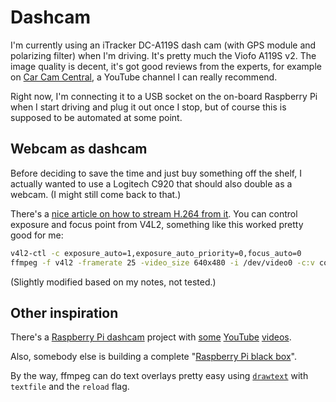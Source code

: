 # Dashcam

I'm currently using an iTracker DC-A119S dash cam (with GPS module and polarizing filter) when I'm driving. 
It's pretty much the Viofo A119S v2. 
The image quality is decent, it's got good reviews from the experts, for example on [Car Cam Central](https://www.youtube.com/watch?v=mMvRSV8XLrA), a YouTube channel I can really recommend.

Right now, I'm connecting it to a USB socket on the on-board Raspberry Pi when I start driving and plug it out once I stop, but of course this is supposed to be automated at some point.

## Webcam as dashcam

Before deciding to save the time and just buy something off the shelf, I actually wanted to use a Logitech C920 that should also double as a webcam. 
(I might still come back to that.)

There's a [nice article on how to stream H.264 from it](https://wiki.matthiasbock.net/index.php/Logitech_C920,_streaming_H.264). 
You can control exposure and focus point from V4L2, something like this worked pretty good for me:

```sh
v4l2-ctl -c exposure_auto=1,exposure_auto_priority=0,focus_auto=0
ffmpeg -f v4l2 -framerate 25 -video_size 640x480 -i /dev/video0 -c:v copy -t 00:00:05 output.avi && mplayer -vo fbdev -fs output.avi
```

(Slightly modified based on my notes, not tested.)

## Other inspiration

There's a [Raspberry Pi dashcam](http://pidashcam.blogspot.com/) project with [some](https://www.youtube.com/watch?v=hCbZsu68zZU) [YouTube](https://www.youtube.com/watch?v=eTZRGEJeFsU) [videos](https://www.youtube.com/watch?v=lExnMSv83ec).

Also, somebody else is building a complete "[Raspberry Pi black box](http://www.blackboxpi.com/)".

By the way, ffmpeg can do text overlays pretty easy using [`drawtext`](https://ffmpeg.org/ffmpeg-filters.html#drawtext-1) with `textfile` and the `reload` flag.
